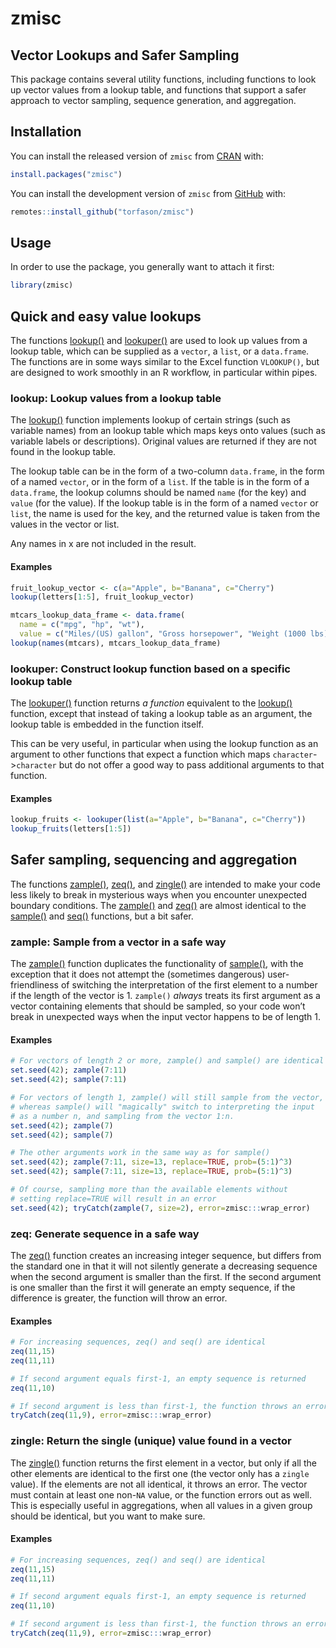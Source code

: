 zmisc
================

<!-- README.md is generated from README.Rmd -->
<!-- badges: start -->
<!-- badges: end -->

## Vector Lookups and Safer Sampling

This package contains several utility functions, including functions to
look up vector values from a lookup table, and functions that support a
safer approach to vector sampling, sequence generation, and aggregation.

## Installation

You can install the released version of `zmisc` from
[CRAN](https://cran.r-project.org/package=zmisc) with:

``` r
install.packages("zmisc")
```

You can install the development version of `zmisc` from
[GitHub](https://github.com/torfason/zmisc) with:

``` r
remotes::install_github("torfason/zmisc")
```

## Usage

In order to use the package, you generally want to attach it first:

``` r
library(zmisc)
```

## Quick and easy value lookups

The functions [lookup()](https://github.com/torfason) and
[lookuper()](https://github.com/torfason) are used to look up values
from a lookup table, which can be supplied as a `vector`, a `list`, or a
`data.frame`. The functions are in some ways similar to the Excel
function `VLOOKUP()`, but are designed to work smoothly in an R
workflow, in particular within pipes.

### lookup: Lookup values from a lookup table

The [lookup()](https://github.com/torfason) function implements lookup
of certain strings (such as variable names) from an lookup table which
maps keys onto values (such as variable labels or descriptions).
Original values are returned if they are not found in the lookup table.

The lookup table can be in the form of a two-column `data.frame`, in the
form of a named `vector`, or in the form of a `list`. If the table is in
the form of a `data.frame`, the lookup columns should be named `name`
(for the key) and `value` (for the value). If the lookup table is in the
form of a named `vector` or `list`, the name is used for the key, and
the returned value is taken from the values in the vector or list.

Any names in x are not included in the result.

#### Examples

``` r
fruit_lookup_vector <- c(a="Apple", b="Banana", c="Cherry")
lookup(letters[1:5], fruit_lookup_vector)

mtcars_lookup_data_frame <- data.frame(
  name = c("mpg", "hp", "wt"),
  value = c("Miles/(US) gallon", "Gross horsepower", "Weight (1000 lbs)"))
lookup(names(mtcars), mtcars_lookup_data_frame)
```

### lookuper: Construct lookup function based on a specific lookup table

The [lookuper()](https://github.com/torfason) function returns *a
function* equivalent to the [lookup()](https://github.com/torfason)
function, except that instead of taking a lookup table as an argument,
the lookup table is embedded in the function itself.

This can be very useful, in particular when using the lookup function as
an argument to other functions that expect a function which maps
`character`->`character` but do not offer a good way to pass additional
arguments to that function.

#### Examples

``` r
lookup_fruits <- lookuper(list(a="Apple", b="Banana", c="Cherry"))
lookup_fruits(letters[1:5])
```

## Safer sampling, sequencing and aggregation

The functions [zample()](https://github.com/torfason),
[zeq()](https://github.com/torfason), and
[zingle()](https://github.com/torfason) are intended to make your code
less likely to break in mysterious ways when you encounter unexpected
boundary conditions. The [zample()](https://github.com/torfason) and
[zeq()](https://github.com/torfason) are almost identical to the
[sample()](https://www.rdocumentation.org/packages/base/versions/3.6.2/topics/sample)
and
[seq()](https://www.rdocumentation.org/packages/base/versions/3.6.2/topics/seq)
functions, but a bit safer.

### zample: Sample from a vector in a safe way

The [zample()](https://github.com/torfason) function duplicates the
functionality of
[sample()](https://www.rdocumentation.org/packages/base/versions/3.6.2/topics/sample),
with the exception that it does not attempt the (sometimes dangerous)
user-friendliness of switching the interpretation of the first element
to a number if the length of the vector is 1. `zample()` *always* treats
its first argument as a vector containing elements that should be
sampled, so your code won’t break in unexpected ways when the input
vector happens to be of length 1.

#### Examples

``` r
# For vectors of length 2 or more, zample() and sample() are identical
set.seed(42); zample(7:11)
set.seed(42); sample(7:11)

# For vectors of length 1, zample() will still sample from the vector,
# whereas sample() will "magically" switch to interpreting the input
# as a number n, and sampling from the vector 1:n.
set.seed(42); zample(7)
set.seed(42); sample(7)

# The other arguments work in the same way as for sample()
set.seed(42); zample(7:11, size=13, replace=TRUE, prob=(5:1)^3)
set.seed(42); sample(7:11, size=13, replace=TRUE, prob=(5:1)^3)

# Of course, sampling more than the available elements without
# setting replace=TRUE will result in an error
set.seed(42); tryCatch(zample(7, size=2), error=zmisc:::wrap_error)
```

### zeq: Generate sequence in a safe way

The [zeq()](https://github.com/torfason) function creates an increasing
integer sequence, but differs from the standard one in that it will not
silently generate a decreasing sequence when the second argument is
smaller than the first. If the second argument is one smaller than the
first it will generate an empty sequence, if the difference is greater,
the function will throw an error.

#### Examples

``` r
# For increasing sequences, zeq() and seq() are identical
zeq(11,15)
zeq(11,11)

# If second argument equals first-1, an empty sequence is returned
zeq(11,10)

# If second argument is less than first-1, the function throws an error
tryCatch(zeq(11,9), error=zmisc:::wrap_error)
```

### zingle: Return the single (unique) value found in a vector

The [zingle()](https://github.com/torfason) function returns the first
element in a vector, but only if all the other elements are identical to
the first one (the vector only has a `zingle` value). If the elements
are not all identical, it throws an error. The vector must contain at
least one non-`NA` value, or the function errors out as well. This is
especially useful in aggregations, when all values in a given group
should be identical, but you want to make sure.

#### Examples

``` r
# For increasing sequences, zeq() and seq() are identical
zeq(11,15)
zeq(11,11)

# If second argument equals first-1, an empty sequence is returned
zeq(11,10)

# If second argument is less than first-1, the function throws an error
tryCatch(zeq(11,9), error=zmisc:::wrap_error)
```
